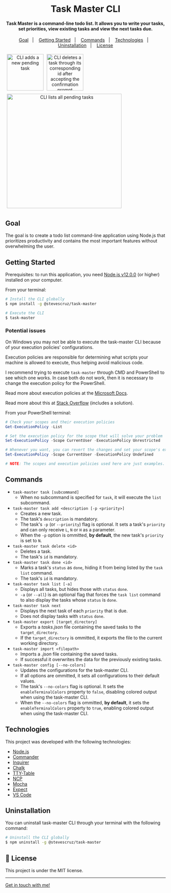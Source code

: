 <h1 align="center">
    <br>
    Task Master CLI
</h1>

<h4 align="center">
  Task Master is a command-line todo list. It allows you to write your tasks, set priorities, view existing tasks and view the next tasks due.
</h4>

<p align="center">
  <a href="#goal">Goal</a>&nbsp;&nbsp;&nbsp;|&nbsp;&nbsp;&nbsp;
  <a href="#getting-started">Getting Started</a>&nbsp;&nbsp;&nbsp;|&nbsp;&nbsp;&nbsp;
  <a href="#commands">Commands</a>&nbsp;&nbsp;&nbsp;|&nbsp;&nbsp;&nbsp;
  <a href="#technologies">Technologies</a>&nbsp;&nbsp;&nbsp;|&nbsp;&nbsp;&nbsp;
  <a href="#uninstallation">Uninstallation</a>&nbsp;&nbsp;&nbsp;|&nbsp;&nbsp;&nbsp;
  <a href="#memo-license">License</a>
</p>

<div align="center" style="display: flex; flex-wrap: wrap;">
  <img style="margin: 5px" alt="CLI adds a new pending task" src="https://res.cloudinary.com/dmct8cfu9/image/upload/v1618085857/task-master_task-add_wzpz3g.png" height="115" />

  <img style="margin: 5px" alt="CLI deletes a task through its corresponding id after accepting the confirmation prompt" src="https://res.cloudinary.com/dmct8cfu9/image/upload/v1618259211/task-master_task-delete_p7ne3c.png" height="115" />

  <img style="margin: 5px" alt="CLI lists all pending tasks" src="https://res.cloudinary.com/dmct8cfu9/image/upload/v1618085857/task-master_task_b2a9na.png" width="360" />
</div>

## Goal

The goal is to create a todo list command-line application using Node.js that prioritizes productivity and contains the most important features without overwhelming the user.

## Getting Started

Prerequisites: to run this application, you need [Node.js v12.0.0][nodejs] (or higher) installed on your computer.

From your terminal:

```bash
# Install the CLI globally
$ npm install -g @stevescruz/task-master

# Execute the CLI
$ task-master
```

### Potential issues

On Windows you may not be able to execute the task-master CLI because of your execution policies' configurations.

Execution policies are responsible for determining what scripts your machine is allowed to execute, thus helping avoid malicious code.

I recommend trying to execute `task-master` through CMD and PowerShell to see which one works. In case both do not work, then it is necessary to change the execution policy for the PowerShell.

Read more about execution policies at the [Microsoft Docs](https://docs.microsoft.com/en-us/powershell/module/microsoft.powershell.core/about/about_execution_policies?view=powershell-7.1).

Read more about this at [Stack Overflow](https://stackoverflow.com/questions/41117421/ps1-cannot-be-loaded-because-running-scripts-is-disabled-on-this-system) (includes a solution).

From your PowerShell terminal:

```powershell
# Check your scopes and their execution policies
Get-ExecutionPolicy -List

# Set the execution policy for the scope that will solve your problem
Set-ExecutionPolicy -Scope CurrentUser -ExecutionPolicy Unrestricted

# Whenever you want, you can revert the changes and set your scope's execution policy back to its original settings
Set-ExecutionPolicy -Scope CurrentUser -ExecutionPolicy Undefined

# NOTE: The scopes and execution policies used here are just examples.
```

## Commands

- `task-master task [subcommand]`
  - When no subcommand is specified for `task`, it will execute the `list` subcommand.
- `task-master task add <description [-p <priority>]`
  - Creates a new task.
  - The task's `description` is mandatory.
  - The task's `-p` (or `--priority`) flag is optional. It sets a task's `priority` and can only receive `L`, `N` or `H` as a parameter.
  - When the `-p` option is ommitted, **by default**, the new task's `priority` is set to `N`.
- `task-master task delete <id>`
  - Deletes a task.
  - The task's `id` is mandatory.
- `task-master task done <id>`
  - Marks a task's `status` as `done`, hiding it from being listed by the `task list` command.
  - The task's `id` is mandatory.
- `task-master task list [-a]`
  - Displays all tasks, but hides those with `status` `done`.
  - `-a` (or `--all`) is an optional flag that forces the `task list` command to also display the tasks whose `status` is `done`.
- `task-master task next`
  - Displays the next task of each `priority` that is due.
  - Does not display tasks with `status` `done`.
- `task-master export [target_directory]`
  - Exports a *tasks.json* file containing the saved tasks to the `target_directory`.
  - If the `target_directory` is ommitted, it exports the file to the current working directory.
- `task-master import <filepath>`
  - Imports a *.json* file containing the saved tasks.
  - If successful it overwrites the data for the previously existing tasks.
- `task-master config [--no-colors]`
  - Updates the configurations for the task-master CLI.
  - If all options are ommitted, it sets all configurations to their default values.
  - The task's `--no-colors` flag is optional. It sets the `enableTerminalColors` property to `false`, disabling colored output when using the task-master CLI.
  - When the `--no-colors` flag is ommitted, **by default**, it sets the `enableTerminalColors` property to `true`, enabling colored output when using the task-master CLI.

## Technologies

This project was developed with the following technologies:

-  [Node.js](https://nodejs.org/en/)
-  [Commander](https://github.com/tj/commander.js/)
-  [Inquirer](https://github.com/SBoudrias/Inquirer.js)
-  [Chalk](https://github.com/chalk/chalk)
-  [TTY-Table](https://github.com/tecfu/tty-table)
-  [NCP](https://github.com/AvianFlu/ncp)
-  [Mocha](https://mochajs.org/)
-  [Expect](https://jestjs.io/docs/expect)
-  [VS Code][vc]

## Uninstallation

You can uninstall task-master CLI through your terminal with the following command:

```bash
# Uninstall the CLI globally
$ npm uninstall -g @stevescruz/task-master
```

## :memo: License
This project is under the MIT license.

---

[Get in touch with me!](https://www.linkedin.com/in/stevescruz/)

[nodejs]: https://nodejs.org/
[vc]: https://code.visualstudio.com/